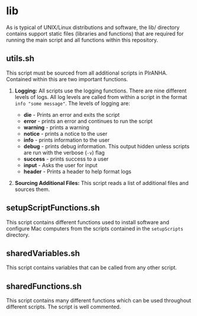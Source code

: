 # lib

As is typical of UNIX/Linux distributions and software, the lib/ directory contains support static files (libraries and functions) that are required for running the main script and all functions within this repository.

## utils.sh
This script must be sourced from all additional scripts in PIrANHA.  Contained within this are two important functions.  

1.   **Logging:**  All scripts use the logging functions.  There are nine different levels of logs. All log levels are called from within a script in the format `info "some message"`.  The levels of logging are:

     *   **die** - Prints an error and exits the script 
     *   **error** - prints an error and continues to run the script
     *   **warning** - prints a warning
     *   **notice** - prints a notice to the user
     *   **info** - prints information to the user
     *   **debug** - prints debug information.  This output hidden unless scripts are run with the verbose (`-v`) flag
     *   **success** - prints success to a user
     *   **input** - Asks the user for input
     *   **header** - Prints a header to help format logs

2.   **Sourcing Additional Files:** This script reads a list of additional files and sources them.

## setupScriptFunctions.sh

This script contains different functions used to install software and configure Mac computers from the scripts contained in the `setupScripts` directory.

## sharedVariables.sh

This script contains variables that can be called from any other script.

## sharedFunctions.sh

This script contains many different functions which can be used throughout different scripts. The script is well commented.
